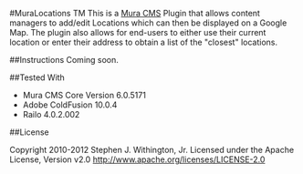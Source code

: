 #MuraLocations TM
This is a [Mura CMS](http://getmura.com) Plugin that allows content managers to add/edit Locations which can then be displayed on a Google Map. The plugin also allows for end-users to either use their current location or enter their address to obtain a list of the "closest" locations.

##Instructions
Coming soon.

##Tested With
* Mura CMS Core Version 6.0.5171
* Adobe ColdFusion 10.0.4
* Railo 4.0.2.002

##License

Copyright 2010-2012 Stephen J. Withington, Jr.
Licensed under the Apache License, Version v2.0
http://www.apache.org/licenses/LICENSE-2.0
